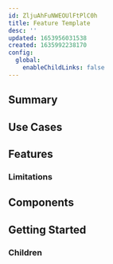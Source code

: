 ```yaml
---
id: ZljuAhFuNWEOUlFtPlC0h
title: Feature Template
desc: ''
updated: 1653956031538
created: 1635992238170
config:
  global:
    enableChildLinks: false
---
```

<!-- 
See [[Top Level Feature|dendron://dendron.dendron-site/dendron.contribute.documentation.tutorial.top-level-feature]] for instructions on filling out this template
-->

## Summary
<!-- 
- recommended: include a picture
- eg: [[Summary|dendron://dendron.dendron-site/dendron.topic.templates#summary]]

3 sentence description of the feature . First sentence should be contents of {{fm.desc}}. See

-->

## Use Cases
<!-- 
- eg: [[Use Cases|dendron://dendron.dendron-site/dendron.topic.templates#use-cases]]

Bullet points with examples of how this feature could be used 
-->

## Features
<!-- 
- required: false
- example: [[Features|dendron://dendron.dendron-site/dendron.topic.templates#features]]

If the feature has sub features, list them out here. 
-->

### Limitations
<!-- 
- required: false

If there are any limitations to call out 
-->

## Components
<!-- 
- required: false

If there are subcomponents, list them out here
-->

## Getting Started
<!-- 
- eg: [[Getting Started|dendron://dendron.dendron-site/dendron.topic.templates#getting-started]]

How to get started using the feature. A user should be able to complete this in under 3min
-->

### Children
<!-- 
- eg: [[Children|dendron://dendron.dendron-site/dendron.topic.templates#children]]

Link to children. 
Should be in the following order. Delete any fields that aren't applicable.

- Concepts
- Features
- Components
- Commands
- CLI
- Config
- FAQ
- Upgrade 
- Details: detailed description on inner working of topic. **not necessary** for using the command
- Tutorials
- Guides
-->

## 